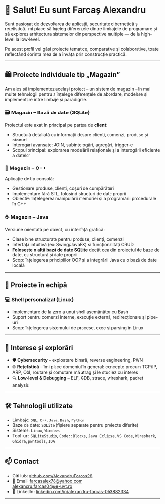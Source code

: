 # 👋 Salut! Eu sunt Farcaș Alexandru

Sunt pasionat de dezvoltarea de aplicații, securitate cibernetică și rețelistică. Îmi place să înțeleg diferențele dintre limbajele de programare și să explorez arhitectura sistemelor din perspective multiple — de la high-level la low-level.

Pe acest profil vei găsi proiecte tematice, comparative și colaborative, toate reflectând dorința mea de a învăța prin construcție practică.

---

## 🛍️ Proiecte individuale tip „Magazin”

Am ales să implementez același proiect – un sistem de magazin – în mai multe tehnologii pentru a înțelege diferențele de abordare, modelare și implementare între limbaje și paradigme.

### 🗃️ Magazin – Bază de date (SQLite)
Proiectul este axat în principal pe partea de **client**:
- Structură detaliată cu informații despre clienți, comenzi, produse și stocuri
- Interogări avansate: JOIN, subinterogări, agregări, trigger-e
- Scopul principal: explorarea modelării relaționale și a interogării eficiente a datelor

### 🧾 Magazin – C++
Aplicație de tip consolă:
- Gestionare produse, clienți, coșuri de cumpărături
- Implementare fără STL, folosind structuri de date proprii
- Obiectiv: înțelegerea manipulării memoriei și a programării procedurale în C++

### ☕ Magazin – Java
Versiune orientată pe obiect, cu interfață grafică:
- Clase bine structurate pentru produse, clienți, comenzi
- Interfață intuitivă (ex: Swing/JavaFX) și funcționalități CRUD
- **Folosește o altă bază de date SQLite** decât cea din proiectul de baze de date, cu structură și date proprii
- Scop: înțelegerea principiilor OOP și a integrării Java cu o bază de date locală

---

## 🤝 Proiecte în echipă 

### 💻 Shell personalizat (Linux)
- Implementare de la zero a unui shell asemănător cu Bash
- Suport pentru comenzi interne, execuție externă, redirecționare și pipe-uri
- Scop: înțelegerea sistemului de procese, exec și parsing în Linux

---

## 🧠 Interese și explorări

- 🛡️ **Cybersecurity** – exploatare binară, reverse engineering, PWN
- 🌐 **Rețelistică** – îmi place domeniul în general: concepte precum TCP/IP, ARP, OSI, routare și comutare mă atrag și le studiez cu interes
- 🔍 **Low-level & Debugging** – ELF, GDB, strace, wireshark, packet analysis

---

## 🛠️ Tehnologii utilizate

- Limbaje: `SQL`, `C++`, `Java`, `Bash`, `Python`
- Baze de date: `SQLite` (fișiere separate pentru proiecte diferite)
- Sisteme: `Linux`, `Windows`
- Tool-uri: `SQLiteStudio`, `Code::Blocks`, `Java Eclipse`, `VS Code`, `Wireshark`, `Ghidra`, `pwntools`, `IDA`

---

## 📫 Contact

- GitHub: [github.com/AlexandruFarcas28](https://github.com/AlexandruFarcas28)
- 📧 Email: farcasalex78@yahoo.com  
          alexandru.farcas04@e-uvt.ro
- 💼 LinkedIn: [linkedin.com/in/alexandru-farcas-053882334](https://www.linkedin.com/in/alexandru-farcas-053882334/)

---
